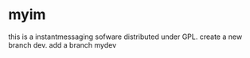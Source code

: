 # myim
this is a instantmessaging sofware distributed under GPL.
create a new branch dev.
add a branch mydev
